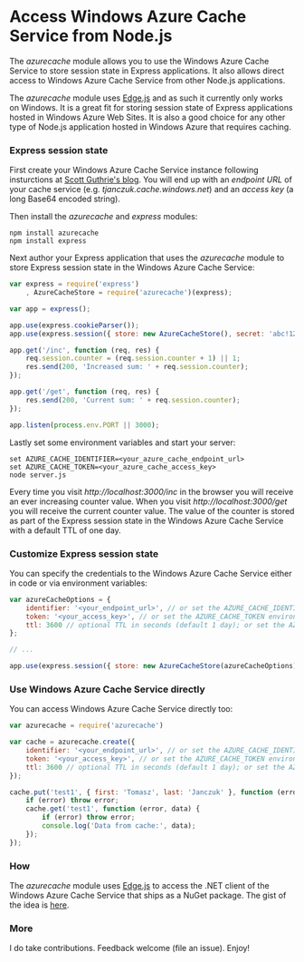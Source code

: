Access Windows Azure Cache Service from Node.js
====

The *azurecache* module allows you to use the Windows Azure Cache Service to store session state in Express applications. It also allows direct access to Windows Azure Cache Service from other Node.js applications. 

The *azurecache* module uses [Edge.js](http://tjanczuk.github.io/edge) and as such it currently only works on Windows. It is a great fit for storing session state of Express applications hosted in Windows Azure Web Sites. It is also a good choice for any other type of Node.js application hosted in Windows Azure that requires caching. 

### Express session state

First create your Windows Azure Cache Service instance following insturctions at [Scott Guthrie's blog](http://weblogs.asp.net/scottgu/archive/2013/09/03/windows-azure-new-distributed-dedicated-high-performance-cache-service-more-cool-improvements.aspx). You will end up with an *endpoint URL* of your cache service (e.g. *tjanczuk.cache.windows.net*) and an *access key* (a long Base64 encoded string). 

Then install the *azurecache* and *express* modules:

```
npm install azurecache
npm install express
```

Next author your Express application that uses the *azurecache* module to store Express session state in the Windows Azure Cache Service:

```javascript
var express = require('express')
    , AzureCacheStore = require('azurecache')(express);

var app = express();

app.use(express.cookieParser());
app.use(express.session({ store: new AzureCacheStore(), secret: 'abc!123' }));

app.get('/inc', function (req, res) {
    req.session.counter = (req.session.counter + 1) || 1;
    res.send(200, 'Increased sum: ' + req.session.counter);
});

app.get('/get', function (req, res) {
    res.send(200, 'Current sum: ' + req.session.counter);
});

app.listen(process.env.PORT || 3000);
```

Lastly set some environment variables and start your server:

```
set AZURE_CACHE_IDENTIFIER=<your_azure_cache_endpoint_url>
set AZURE_CACHE_TOKEN=<your_azure_cache_access_key>
node server.js
```

Every time you visit *http://localhost:3000/inc* in the browser you will receive an ever increasing counter value. When you visit *http://localhost:3000/get* you will receive the current counter value. The value of the counter is stored as part of the Express session state in the Windows Azure Cache Service with a default TTL of one day. 

### Customize Express session state

You can specify the credentials to the Windows Azure Cache Service either in code or via environment variables:

```javascript
var azureCacheOptions = {
    identifier: '<your_endpoint_url>', // or set the AZURE_CACHE_IDENTIFIER environment variable
    token: '<your_access_key>', // or set the AZURE_CACHE_TOKEN environment variable
    ttl: 3600 // optional TTL in seconds (default 1 day); or set the AZURE_CACHE_TTL env variable
};

// ...

app.use(express.session({ store: new AzureCacheStore(azureCacheOptions), secret: 'abc!123' }));
```

### Use Windows Azure Cache Service directly

You can access Windows Azure Cache Service directly too:

```javascript
var azurecache = require('azurecache')

var cache = azurecache.create({
    identifier: '<your_endpoint_url>', // or set the AZURE_CACHE_IDENTIFIER environment variable
    token: '<your_access_key>', // or set the AZURE_CACHE_TOKEN environment variable
    ttl: 3600 // optional TTL in seconds (default 1 day); or set the AZURE_CACHE_TTL_SECONDS env variable
});

cache.put('test1', { first: 'Tomasz', last: 'Janczuk' }, function (error) {
    if (error) throw error;
    cache.get('test1', function (error, data) {
        if (error) throw error;
        console.log('Data from cache:', data);
    });
});
```

### How

The *azurecache* module uses [Edge.js](http://tjanczuk.github.io/edge) to access the .NET client of the Windows Azure Cache Service that ships as a NuGet package. The gist of the idea is [here](https://github.com/tjanczuk/azurecache/blob/master/lib/azurecache.js).

### More

I do take contributions. Feedback welcome (file an issue). Enjoy!


